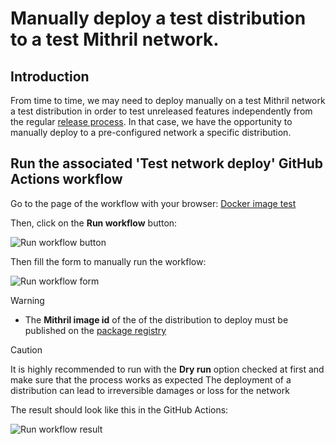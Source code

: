 # Manually deploy a test distribution to a test Mithril network.

## Introduction

From time to time, we may need to deploy manually on a test Mithril network a test distribution in order to test unreleased features independently from the regular [release process](https://mithril.network/doc/adr/3). In that case, we have the opportunity to manually deploy to a pre-configured network a specific distribution.

## Run the associated 'Test network deploy' GitHub Actions workflow

Go to the page of the workflow with your browser: [Docker image test](https://github.com/input-output-hk/mithril/actions/workflows/test-deploy-network.yml)

Then, click on the **Run workflow** button:

![Run workflow button](./img/run-workflow-button.png)

Then fill the form to manually run the workflow:

![Run workflow form](./img/run-workflow-form.png)

> [!WARNING]  
> - The **Mithril image id** of the of the distribution to deploy must be published on the [package registry](https://github.com/orgs/input-output-hk/packages?repo_name=mithril)

> [!CAUTION]
> It is highly recommended to run with the **Dry run** option checked at first and make sure that the process works as expected
> The deployment of a distribution can lead to irreversible damages or loss for the network


The result should look like this in the GitHub Actions:

![Run workflow result](./img/run-workflow-result.png)
